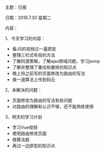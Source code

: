 主题：日报

日期：2019.7.30  星期二

内容：

1、今天学习的内容：

- 看JS的视频过一遍原型
- 整理三栏式布局的方法
- 了解同源策略，了解ajax跨域问题，学习jsonp
- 了解并整理了重绘和重排的知识点
- 晚上将之前写的页面修改为路由的写法
- 做一道算法上传到码云

2、未解决的问题：

- 页面修改为路由的写法有些问题
- 对路由的理解和认识不够，还不能熟练使用

3、明天的学习计划

- 学习Vue视频
- 使用路由修改页面
- 做算法题
- 再过一边原型的知识点